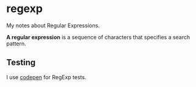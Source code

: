 # regexp
My notes about Regular Expressions.

**A regular expression** is a sequence of characters that specifies a search pattern.

## Testing
I use [codepen](https://codepen.io/pen/?editors=0010) for RegExp tests.
